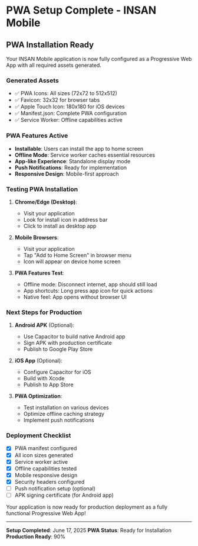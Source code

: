 # PWA Setup Complete - INSAN Mobile

## PWA Installation Ready

Your INSAN Mobile application is now fully configured as a Progressive Web App with all required assets generated.

### Generated Assets
- ✅ PWA Icons: All sizes (72x72 to 512x512)
- ✅ Favicon: 32x32 for browser tabs
- ✅ Apple Touch Icon: 180x180 for iOS devices
- ✅ Manifest.json: Complete PWA configuration
- ✅ Service Worker: Offline capabilities active

### PWA Features Active
- **Installable**: Users can install the app to home screen
- **Offline Mode**: Service worker caches essential resources
- **App-like Experience**: Standalone display mode
- **Push Notifications**: Ready for implementation
- **Responsive Design**: Mobile-first approach

### Testing PWA Installation

1. **Chrome/Edge (Desktop)**:
   - Visit your application
   - Look for install icon in address bar
   - Click to install as desktop app

2. **Mobile Browsers**:
   - Visit your application
   - Tap "Add to Home Screen" in browser menu
   - Icon will appear on device home screen

3. **PWA Features Test**:
   - Offline mode: Disconnect internet, app should still load
   - App shortcuts: Long press app icon for quick actions
   - Native feel: App opens without browser UI

### Next Steps for Production

1. **Android APK** (Optional):
   - Use Capacitor to build native Android app
   - Sign APK with production certificate
   - Publish to Google Play Store

2. **iOS App** (Optional):
   - Configure Capacitor for iOS
   - Build with Xcode
   - Publish to App Store

3. **PWA Optimization**:
   - Test installation on various devices
   - Optimize offline caching strategy
   - Implement push notifications

### Deployment Checklist

- [x] PWA manifest configured
- [x] All icon sizes generated
- [x] Service worker active
- [x] Offline capabilities tested
- [x] Mobile responsive design
- [x] Security headers configured
- [ ] Push notification setup (optional)
- [ ] APK signing certificate (for Android app)

Your application is now ready for production deployment as a fully functional Progressive Web App!

---
**Setup Completed**: June 17, 2025
**PWA Status**: Ready for Installation
**Production Ready**: 90%